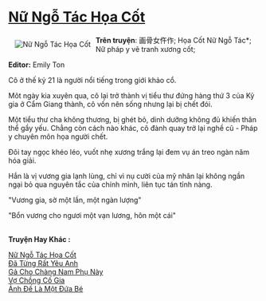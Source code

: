 <a href="https://utruyen.com/truyen/nu-ngo-tac-hoa-cot/17504/" title="Nữ Ngỗ Tác Họa Cốt"><h1>Nữ Ngỗ Tác Họa Cốt</h1></a><div style="display:table"><img align="right" style="float: left; padding: 10px;" src="https://utruyen.com/images/story/200x260/nu-ngo-tac-hoa-cot.jpg" alt="Nữ Ngỗ Tác Họa Cốt"><b>Trên truyện</b>: 画骨女仵作; Họa Cốt Nữ Ngỗ Tác*; Nữ pháp y vẽ tranh xương cốt; <p></p><b>Editor:</b> Emily Ton<p></p>Cô ở thế kỷ 21 là người nổi tiếng trong giới khảo cổ.<p></p>Môt ngày kia xuyên qua, cô lại trở thành vị tiểu thư đứng hàng thứ 3 của Kỷ gia ở Cẩm Giang thành, cô vốn nên sống nhưng lại bị chết đói.<p></p>Một tiểu thư cha không thương, bị ghét bỏ, dinh dưỡng không đủ khiến thân thể gầy yếu. Chẳng còn cách nào khác, cô đành quay trở lại nghề cũ - Pháp y chuyên môn họa người chết.<p></p>Đôi tay ngọc khéo léo, vuốt nhẹ xương trắng lại đem vụ án treo ngàn năm hóa giải.<p></p>Hắn là vị vương gia lạnh lùng, chỉ vì nụ cười của mỹ nhân lại không ngần ngại bỏ qua nguyên tắc của chính mình, liên tục tán tỉnh nàng.<p></p>"Vương gia, sờ một lần, một ngàn lượng"<p></p>"Bổn vương cho ngươi một vạn lương, hôn một cái"</div><p><br><b>Truyện Hay Khác :</b></p><a href="https://utruyen.com/truyen/nu-ngo-tac-hoa-cot/17504/" alt="Nữ Ngỗ Tác Họa Cốt">Nữ Ngỗ Tác Họa Cốt</a><br/><a href="https://utruyen.com/truyen/da-tung-rat-yeu-anh/19490/" alt="Đã Từng Rất Yêu Anh">Đã Từng Rất Yêu Anh</a><br/><a href="https://github.com/quanluxury/ngontinh_top100/tree/master/19083" alt="Gả Cho Chàng Nam Phụ Này">Gả Cho Chàng Nam Phụ Này</a><br/><a href="https://github.com/quanluxury/ngontinh_top100/tree/master/19121" alt="Vợ Chồng Cố Gia">Vợ Chồng Cố Gia</a><br/><a href="https://images.google.kr/url?q=https%3A%2F%2Futruyen.com%2Ftruyen%2Fanh-de-la-mot-dua-be%2F19077%2F" alt="Ảnh Đế Là Một Đứa Bé">Ảnh Đế Là Một Đứa Bé</a><br/>